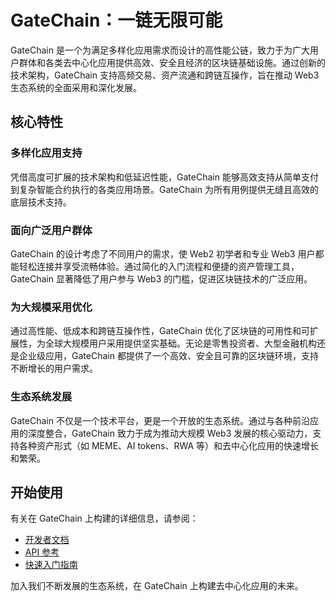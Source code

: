 # GateChain：一链无限可能

GateChain 是一个为满足多样化应用需求而设计的高性能公链，致力于为广大用户群体和各类去中心化应用提供高效、安全且经济的区块链基础设施。通过创新的技术架构，GateChain 支持高频交易、资产流通和跨链互操作，旨在推动 Web3 生态系统的全面采用和深化发展。

## 核心特性

### 多样化应用支持
凭借高度可扩展的技术架构和低延迟性能，GateChain 能够高效支持从简单支付到复杂智能合约执行的各类应用场景。GateChain 为所有用例提供无缝且高效的底层技术支持。

### 面向广泛用户群体
GateChain 的设计考虑了不同用户的需求，使 Web2 初学者和专业 Web3 用户都能轻松连接并享受流畅体验。通过简化的入门流程和便捷的资产管理工具，GateChain 显著降低了用户参与 Web3 的门槛，促进区块链技术的广泛应用。

### 为大规模采用优化
通过高性能、低成本和跨链互操作性，GateChain 优化了区块链的可用性和可扩展性，为全球大规模用户采用提供坚实基础。无论是零售投资者、大型金融机构还是企业级应用，GateChain 都提供了一个高效、安全且可靠的区块链环境，支持不断增长的用户需求。

### 生态系统发展
GateChain 不仅是一个技术平台，更是一个开放的生态系统。通过与各种前沿应用的深度整合，GateChain 致力于成为推动大规模 Web3 发展的核心驱动力，支持各种资产形式（如 MEME、AI tokens、RWA 等）和去中心化应用的快速增长和繁荣。

## 开始使用

有关在 GateChain 上构建的详细信息，请参阅：
- [开发者文档](../developers/introduction.md)
- [API 参考](../api/README.md)
- [快速入门指南](../developers/quickstart.md)

加入我们不断发展的生态系统，在 GateChain 上构建去中心化应用的未来。
